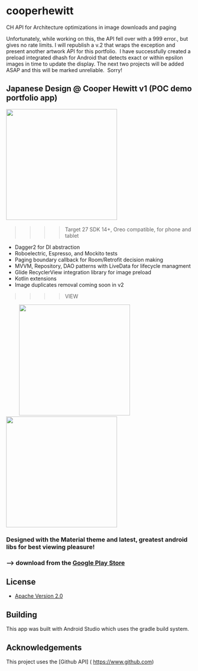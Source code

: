 # cooperhewitt
CH API for Architecture optimizations in image downloads and paging
 
>>>> 
Unfortunately, while working on this, the API fell over with a 999 error., but gives no rate limits. I will republish a v.2 that wraps the exception and present another artwork API for this portfolio.  I have successfully created a preload integrated dhash for Android that detects exact or within epsilon images in time to update the display. The next two projects will be added ASAP and this will be marked unreliable.  Sorry!
 
 
 
## Japanese Design @ Cooper Hewitt v1    (POC demo portfolio app)
>>>>

<img src="https://i.imgur.com/rh7MkgQ.png" height="300"/>&nbsp;&nbsp;&nbsp;&nbsp;&nbsp;&nbsp;&nbsp;&nbsp;&nbsp; 
>>>>Target 27
>>>>SDK 14+, Oreo compatible, for phone and tablet

* Dagger2 for DI abstraction
* Roboelectric, Espresso, and Mockito tests
* Paging boundary callback for Room/Retrofit decision making
* MVVM, Repository, DAO patterns with LiveData for lifecycle managment
* Glide RecyclerView integration library for image preload
* Kotlin extensions
* Image duplicates removal coming soon in v2



>>>>VIEW   

&nbsp;&nbsp;&nbsp;&nbsp;&nbsp;&nbsp;&nbsp;&nbsp;&nbsp;<img src="https://i.imgur.com/Pb4MURQ.png" height="300"/>&nbsp;&nbsp;&nbsp;&nbsp;&nbsp;&nbsp;&nbsp;&nbsp;&nbsp; <img src="https://i.imgur.com/2m3uBaq.png" height="300" />     


### Designed with the Material theme and latest, greatest android libs for best viewing pleasure!
### 


### --> download from the [Google Play Store](https://play.google.com/store/apps/details?id=com.droidteahouse.artsy)


## License

* [Apache Version 2.0](http://www.apache.org/licenses/LICENSE-2.0.html)

## Building

This app was built with Android Studio which uses the gradle build system.  

## Acknowledgements

This project uses the [Github API] ( https://www.github.com)





